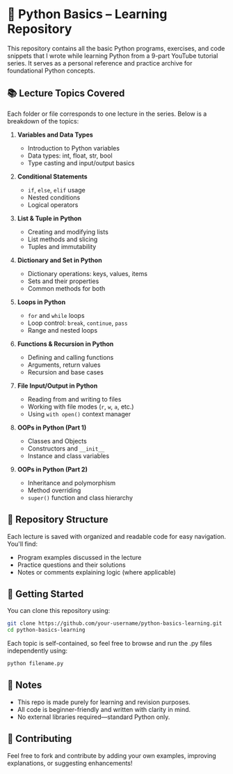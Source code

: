 # 🐍 Python Basics – Learning Repository

This repository contains all the basic Python programs, exercises, and code snippets that I wrote while learning Python from a 9-part YouTube tutorial series. It serves as a personal reference and practice archive for foundational Python concepts.

## 📚 Lecture Topics Covered

Each folder or file corresponds to one lecture in the series. Below is a breakdown of the topics:

1. **Variables and Data Types**  
   - Introduction to Python variables  
   - Data types: int, float, str, bool  
   - Type casting and input/output basics

2. **Conditional Statements**  
   - `if`, `else`, `elif` usage  
   - Nested conditions  
   - Logical operators

3. **List & Tuple in Python**  
   - Creating and modifying lists  
   - List methods and slicing  
   - Tuples and immutability

4. **Dictionary and Set in Python**  
   - Dictionary operations: keys, values, items  
   - Sets and their properties  
   - Common methods for both

5. **Loops in Python**  
   - `for` and `while` loops  
   - Loop control: `break`, `continue`, `pass`  
   - Range and nested loops

6. **Functions & Recursion in Python**  
   - Defining and calling functions  
   - Arguments, return values  
   - Recursion and base cases

7. **File Input/Output in Python**  
   - Reading from and writing to files  
   - Working with file modes (`r`, `w`, `a`, etc.)  
   - Using `with open()` context manager

8. **OOPs in Python (Part 1)**  
   - Classes and Objects  
   - Constructors and `__init__`  
   - Instance and class variables

9. **OOPs in Python (Part 2)**  
   - Inheritance and polymorphism  
   - Method overriding  
   - `super()` function and class hierarchy

## 📁 Repository Structure

Each lecture is saved with organized and readable code for easy navigation. You'll find:

- Program examples discussed in the lecture  
- Practice questions and their solutions  
- Notes or comments explaining logic (where applicable)

## 🚀 Getting Started

You can clone this repository using:

```bash
git clone https://github.com/your-username/python-basics-learning.git
cd python-basics-learning
```
Each topic is self-contained, so feel free to browse and run the .py files independently using:

```bash
python filename.py
```

## 📝 Notes

- This repo is made purely for learning and revision purposes.
- All code is beginner-friendly and written with clarity in mind.
- No external libraries required—standard Python only.

## 🤝 Contributing

Feel free to fork and contribute by adding your own examples, improving explanations, or suggesting enhancements!

